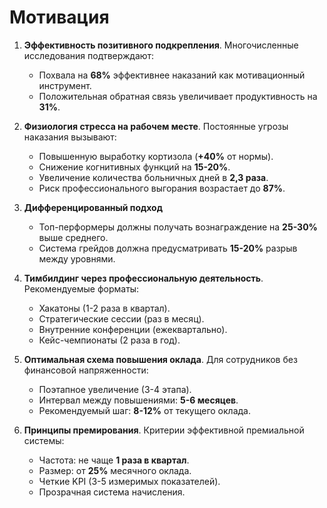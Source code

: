 # Мотивация

1. **Эффективность позитивного подкрепления**. Многочисленные исследования подтверждают:

   - Похвала на **68%** эффективнее наказаний как мотивационный инструмент.
   - Положительная обратная связь увеличивает продуктивность на **31%**.

2. **Физиология стресса на рабочем месте**. Постоянные угрозы наказания вызывают:

   - Повышенную выработку кортизола (**+40%** от нормы).
   - Снижение когнитивных функций на **15-20%**.
   - Увеличение количества больничных дней в **2,3 раза**.
   - Риск профессионального выгорания возрастает до **87%**.

3. **Дифференцированный подход**

   - Топ-перформеры должны получать вознаграждение на **25-30%** выше среднего.
   - Система грейдов должна предусматривать **15-20%** разрыв между уровнями.

4. **Тимбилдинг через профессиональную деятельность**. Рекомендуемые форматы:

   - Хакатоны (1-2 раза в квартал).
   - Стратегические сессии (раз в месяц).
   - Внутренние конференции (ежеквартально).
   - Кейс-чемпионаты (2 раза в год).

5. **Оптимальная схема повышения оклада**. Для сотрудников без финансовой напряженности:

   - Поэтапное увеличение (3-4 этапа).
   - Интервал между повышениями: **5-6 месяцев**.
   - Рекомендуемый шаг: **8-12%** от текущего оклада.

6. **Принципы премирования**. Критерии эффективной премиальной системы:

   - Частота: не чаще **1 раза в квартал**.
   - Размер: от **25%** месячного оклада.
   - Четкие KPI (3-5 измеримых показателей).
   - Прозрачная система начисления.
